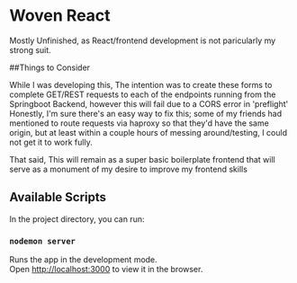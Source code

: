 # Woven React

Mostly Unfinished, as React/frontend development is not paricularly my strong suit.

##Things to Consider

While I was developing this, The intention was to create these forms to complete GET/REST requests to each of the endpoints running from the Springboot Backend, however this will fail due to a CORS error in 'preflight'
Honestly, I'm sure there's an easy way to fix this; some of my friends had mentioned to route requests via haproxy so that they'd have the same origin, but at least within a couple hours of messing around/testing, I could not get it to work fully.

That said, This will remain as a super basic boilerplate frontend that will serve as a monument of my desire to improve my frontend skills


## Available Scripts

In the project directory, you can run:

### `nodemon server`

Runs the app in the development mode.\
Open [http://localhost:3000](http://localhost:3000) to view it in the browser.
